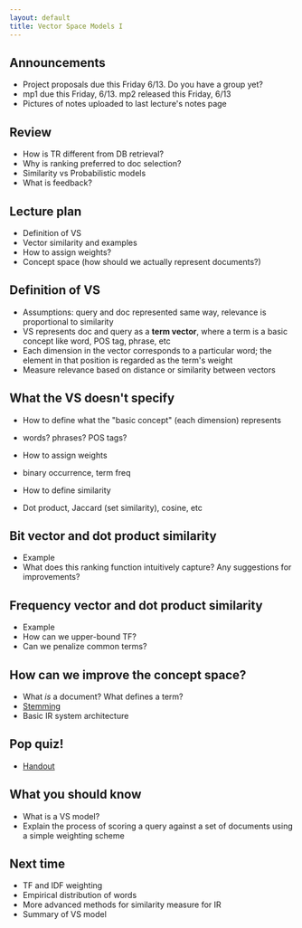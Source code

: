 ```yaml
---
layout: default
title: Vector Space Models I
---
```


## Announcements
- Project proposals due this Friday 6/13. Do you have a group yet?
- mp1 due this Friday, 6/13. mp2 released this Friday, 6/13
- Pictures of notes uploaded to last lecture's notes page

## Review
- How is TR different from DB retrieval?
- Why is ranking preferred to doc selection?
- Similarity vs Probabilistic models
- What is feedback?

## Lecture plan
- Definition of VS
- Vector similarity and examples
- How to assign weights?
- Concept space (how should we actually represent documents?)

## Definition of VS
- Assumptions: query and doc represented same way, relevance is proportional to
  similarity
- VS represents doc and query as a **term vector**, where a term is a basic
  concept like word, POS tag, phrase, etc
- Each dimension in the vector corresponds to a particular word; the element in
  that position is regarded as the term's weight
- Measure relevance based on distance or similarity between vectors

## What the VS doesn't specify
- How to define what the "basic concept" (each dimension) represents
 * words? phrases? POS tags?
- How to assign weights
 * binary occurrence, term freq
- How to define similarity
 * Dot product, Jaccard (set similarity), cosine, etc

## Bit vector and dot product similarity
- Example
- What does this ranking function intuitively capture? Any suggestions for
  improvements?

## Frequency vector and dot product similarity
- Example
- How can we upper-bound TF?
- Can we penalize common terms?

## How can we improve the concept space?
- What *is* a document? What defines a term?
- [Stemming](http://web.engr.illinois.edu/~massung1/p2s_demo.html)
- Basic IR system architecture

## Pop quiz!
- [Handout]({{site.baseurl}}/files/quiz-0610.pdf)

## What you should know
- What is a VS model?
- Explain the process of scoring a query against a set of documents using a
  simple weighting scheme

## Next time
- TF and IDF weighting
- Empirical distribution of words
- More advanced methods for similarity measure for IR
- Summary of VS model
